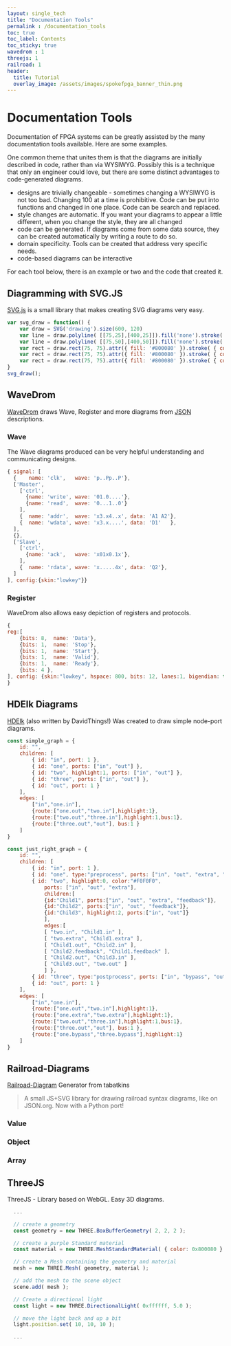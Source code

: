 ```yaml
---
layout: single_tech
title: "Documentation Tools"
permalink : /documentation_tools
toc: true
toc_label: Contents
toc_sticky: true
wavedrom : 1
threejs: 1
railroad: 1
header:
  title: Tutorial
  overlay_image: /assets/images/spokefpga_banner_thin.png
---
```


# Documentation Tools

Documentation of FPGA systems can be greatly assisted by the many documentation tools available.  Here are some examples.

One common theme that unites them is that the diagrams are initially described in code, rather than via WYSIWYG.  Possibly this is a technique that only an engineer could love, but there are some distinct advantages to code-generated diagrams.

- designs are trivially changeable - sometimes changing a WYSIWYG is not too bad.  Changing 100 at a time is prohibitive.  Code can be put into functions and changed in one place.  Code can be search and replaced.
- style changes are automatic.  If you want your diagrams to appear a little different, when you change the style, they are all changed
- code can be generated.  If diagrams come from some data source, they can be created automatically by writing a route to do so.
- domain specificity.  Tools can be created that address very specific needs.
- code-based diagrams can be interactive

For each tool below, there is an example or two and the code that created it.

## Diagramming with SVG.JS

[SVG.js](https://svgjs.com/) is a small library that makes creating SVG diagrams very easy.

<div id="drawing"></div>

<script type="text/javascript">
    var svg_draw = function() {
        var draw = SVG('drawing').size(600, 120)
        var line = draw.polyline( [[75,25],[400,25]]).fill('none').stroke( { color:'#999', width:4 } )
        var line = draw.polyline( [[75,50],[400,50]]).fill('none').stroke( { color:'#999', width:4 } )
        var rect = draw.rect(75, 75).attr({ fill: '#800080' }).stroke( { color:'#600060', width:2 } )
        var rect = draw.rect(75, 75).attr({ fill: '#800080' }).stroke( { color:'#600060', width:2 } ).move( 200, 0 )
        var rect = draw.rect(75, 75).attr({ fill: '#800080' }).stroke( { color:'#600060', width:2 } ).move( 400, 0 )
    }
    svg_draw();
</script>

```js
var svg_draw = function() {
    var draw = SVG('drawing').size(600, 120)
    var line = draw.polyline( [[75,25],[400,25]]).fill('none').stroke( { color:'#999', width:4 } )
    var line = draw.polyline( [[75,50],[400,50]]).fill('none').stroke( { color:'#999', width:4 } )
    var rect = draw.rect(75, 75).attr({ fill: '#800080' }).stroke( { color:'#600060', width:2 } )
    var rect = draw.rect(75, 75).attr({ fill: '#800080' }).stroke( { color:'#600060', width:2 } ).move( 200, 0 )
    var rect = draw.rect(75, 75).attr({ fill: '#800080' }).stroke( { color:'#600060', width:2 } ).move( 400, 0 )
}
svg_draw();
```

## WaveDrom

[WaveDrom](https://wavedrom.com/) draws Wave, Register and more diagrams from [JSON](https://www.json.org/) descriptions.

### Wave

The Wave diagrams produced can be very helpful understanding and communicating designs.

<script type="WaveDrom">
{ signal: [
  {    name: 'clk',   wave: 'p..Pp..P'},
  ['Master',
    ['ctrl',
      {name: 'write', wave: '01.0....'},
      {name: 'read',  wave: '0...1..0'}
    ],
    {  name: 'addr',  wave: 'x3.x4..x', data: 'A1 A2'},
    {  name: 'wdata', wave: 'x3.x....', data: 'D1'   },
  ],
  {},
  ['Slave',
    ['ctrl',
      {name: 'ack',   wave: 'x01x0.1x'},
    ],
    {  name: 'rdata', wave: 'x.....4x', data: 'Q2'},
  ]
], config:{skin:"lowkey"}}
</script>

```js
{ signal: [
  {    name: 'clk',   wave: 'p..Pp..P'},
  ['Master',
    ['ctrl',
      {name: 'write', wave: '01.0....'},
      {name: 'read',  wave: '0...1..0'}
    ],
    {  name: 'addr',  wave: 'x3.x4..x', data: 'A1 A2'},
    {  name: 'wdata', wave: 'x3.x....', data: 'D1'   },
  ],
  {},
  ['Slave',
    ['ctrl',
      {name: 'ack',   wave: 'x01x0.1x'},
    ],
    {  name: 'rdata', wave: 'x.....4x', data: 'Q2'},
  ]
], config:{skin:"lowkey"}}
```

### Register

WaveDrom also allows easy depiction of registers and protocols.

<script type="WaveDrom">
{
reg:[
    {bits: 8,  name: 'Data'},
    {bits: 1,  name: 'Stop'},
    {bits: 1,  name: 'Start'},
    {bits: 1,  name: 'Valid'},
    {bits: 1,  name: 'Ready'},
    {bits: 4 },
], config: {skin:"lowkey", hspace: 800, bits: 12, lanes:1, bigendian: true}
}
</script>

```js
{
reg:[
    {bits: 8,  name: 'Data'},
    {bits: 1,  name: 'Stop'},
    {bits: 1,  name: 'Start'},
    {bits: 1,  name: 'Valid'},
    {bits: 1,  name: 'Ready'},
    {bits: 4 },
], config: {skin:"lowkey", hspace: 800, bits: 12, lanes:1, bigendian: true}
}
```

## HDElk Diagrams

[HDElk](https://davidthings.github.io/hdelk/) (also written by DavidThings!) Was created to draw simple node-port diagrams.

<div id="simple_diagram"></div>

```js
const simple_graph = {
    id: "",
    children: [
        { id: "in", port: 1 },
        { id: "one", ports: ["in", "out"] },
        { id: "two", highlight:1, ports: ["in", "out"] },
        { id: "three", ports: ["in", "out"] },
        { id: "out", port: 1 }
    ],
    edges: [
        ["in","one.in"],
        {route:["one.out","two.in"],highlight:1},
        {route:["two.out","three.in"],highlight:1,bus:1},
        {route:["three.out","out"], bus:1 }
    ]
}
```
<div id="just_right_diagram"></div>

```js
const just_right_graph = {
    id: "",
    children: [
        { id: "in", port: 1 },
        { id: "one", type:"preprocess", ports: ["in", "out", "extra", "bypass"] },
        { id: "two", highlight:0, color:"#F0F0F0",
            ports: ["in", "out", "extra"],
            children:[
            {id:"Child1", ports:["in", "out", "extra", "feedback"]},
            {id:"Child2", ports:["in", "out", "feedback"]},
            {id:"Child3", highlight:2, ports:["in", "out"]}
            ],
            edges:[
            [ "two.in", "Child1.in" ],
            [ "two.extra", "Child1.extra" ],
            [ "Child1.out", "Child2.in" ],
            [ "Child2.feedback", "Child1.feedback" ],
            [ "Child2.out", "Child3.in" ],
            [ "Child3.out", "two.out" ]
            ] },
        { id: "three", type:"postprocess", ports: ["in", "bypass", "out"] },
        { id: "out", port: 1 }
    ],
    edges: [
        ["in","one.in"],
        {route:["one.out","two.in"],highlight:1},
        {route:["one.extra","two.extra"],highlight:1},
        {route:["two.out","three.in"],highlight:1,bus:1},
        {route:["three.out","out"], bus:1 },
        {route:["one.bypass","three.bypass"],highlight:1}
    ]
}
```


<script type="text/javascript">

    const simple_graph = {
        id: "",
        children: [
            { id: "in", port: 1 },
            { id: "one", ports: ["in", "out"] },
            { id: "two", highlight:1, ports: ["in", "out"] },
            { id: "three", ports: ["in", "out"] },
            { id: "out", port: 1 }
        ],
        edges: [
            ["in","one.in"],
            {route:["one.out","two.in"],highlight:1},
            {route:["two.out","three.in"],highlight:1,bus:1},
            {route:["three.out","out"], bus:1 }
        ]
    }

    hdelk.layout( simple_graph, "simple_diagram" );

    const just_right_graph = {
        id: "",
        children: [
            { id: "in", port: 1 },
            { id: "one", type:"preprocess", ports: ["in", "out", "extra", "bypass"] },
            { id: "two", highlight:0, color:"#F0F0F0",
              inPorts: ["in", "extra"],
              outPorts: ["out"],
              children:[
                {id:"Child1", inPorts:["in", "extra", "feedback"], outPorts:["out"]},
                {id:"Child2", inPorts:["in", "extra", "feedback"], ports:[ "out"]},
                {id:"Child3", highlight:2, ports:["in", "out"]}
               ],
              edges:[
                [ "two.in", "Child1.in" ],
                [ "two.extra", "Child1.extra" ],
                [ "Child1.out", "Child2.in" ],
                [ "Child1.feedback", "Child2.feedback" ],
                [ "Child2.out", "Child3.in" ],
                [ "Child3.out", "two.out" ]
              ] },
            { id: "three", type:"postprocess", ports: ["in", "bypass", "out"] },
            { id: "out", port: 1 }
        ],
        edges: [
            ["in","one.in"],
            {route:["one.out","two.in"],highlight:1},
            {route:["one.extra","two.extra"],highlight:1},
            {route:["two.out","three.in"],highlight:1,bus:1},
            {route:["three.out","out"], bus:1 },
            {route:["one.bypass","three.bypass"],highlight:1}
        ]
    }

    hdelk.layout( just_right_graph, "just_right_diagram" );


</script>

## Railroad-Diagrams

[Railroad-Diagram](https://github.com/tabatkins/railroad-diagrams) Generator from tabatkins

>A small JS+SVG library for drawing railroad syntax diagrams, like on JSON.org. Now with a Python port!

### Value
<script>
ComplexDiagram(
  Sequence( Terminal('type-tag'),
      Choice( 0, NonTerminal('int'),
                NonTerminal('float'),
                NonTerminal('fixed'),
                NonTerminal('string'),
                NonTerminal('object'),
                NonTerminal('array')
                )
  )
).addTo();
</script>

### Object
<script>
ComplexDiagram(
  Choice( 0,  Sequence(
                  ZeroOrMore(
                      Sequence(
                          NonTerminal('value'),
                          NonTerminal('value')
                      )
                  ),
                 Terminal('end-object')
             ) )
).addTo();
</script>

### Array
<script>
ComplexDiagram(
  Choice( 0,  Sequence(
                  ZeroOrMore(
                      NonTerminal('value'),
                  ),
                 Terminal('end-array')
             ) )
).addTo();
</script>

## ThreeJS

ThreeJS - Library based on WebGL.  Easy 3D diagrams.

<div id="threejs_d1"></div>

<script>
// these need to be accessed inside more than one function so we'll declare them first
let container;
let camera;
let renderer;
let scene;
let mesh;

let width = 600;
let height = 200;

function init() {

  // Get a reference to the container element that will hold our scene
  container = document.getElementById( "threejs_d1" );

  // create a Scene
  scene = new THREE.Scene();

  scene.background = new THREE.Color( 0xF0F0F0 );

  // set up the options for a perspective camera
  const fov = 20; // fov = Field Of View
  const aspect = width / height;
  const near = 0.1;
  const far = 100;

  camera = new THREE.PerspectiveCamera( fov, aspect, near, far );

  // every object is initially created at ( 0, 0, 0 )
  // we'll move the camera back a bit so that we can view the scene
  camera.position.set( 0, 0, 10 );

  // create a geometry
  const geometry = new THREE.BoxBufferGeometry( 2, 2, 2 );

  // create a purple Standard material
  const material = new THREE.MeshStandardMaterial( { color: 0x800080 } );

  // create a Mesh containing the geometry and material
  mesh = new THREE.Mesh( geometry, material );

  // add the mesh to the scene object
  scene.add( mesh );

  // Create a directional light
  const light = new THREE.DirectionalLight( 0xffffff, 5.0 );

  // move the light back and up a bit
  light.position.set( 10, 10, 10 );

  // remember to add the light to the scene
  scene.add( light );

  // create a WebGLRenderer and set its width and height
  renderer = new THREE.WebGLRenderer( { antialias: true } );
  renderer.setSize( width,height );

  renderer.setPixelRatio( window.devicePixelRatio );

  // add the automatically created <canvas> element to the page
  container.appendChild( renderer.domElement );

}

function animate() {

  // call animate recursively
  requestAnimationFrame( animate );

  // increase the mesh's rotation each frame
  mesh.rotation.z += 0.01;
  mesh.rotation.x += 0.01;
  mesh.rotation.y += 0.01;

  // render, or 'create a still image', of the scene
  // this will create one still image / frame each time the animate
  // function calls itself
  renderer.render( scene, camera );

}

// call the init function to set everything up
init();

// then call the animate function to render the scene
animate();

</script>

```js
  ...

  // create a geometry
  const geometry = new THREE.BoxBufferGeometry( 2, 2, 2 );

  // create a purple Standard material
  const material = new THREE.MeshStandardMaterial( { color: 0x800080 } );

  // create a Mesh containing the geometry and material
  mesh = new THREE.Mesh( geometry, material );

  // add the mesh to the scene object
  scene.add( mesh );

  // Create a directional light
  const light = new THREE.DirectionalLight( 0xffffff, 5.0 );

  // move the light back and up a bit
  light.position.set( 10, 10, 10 );

  ...
  ```